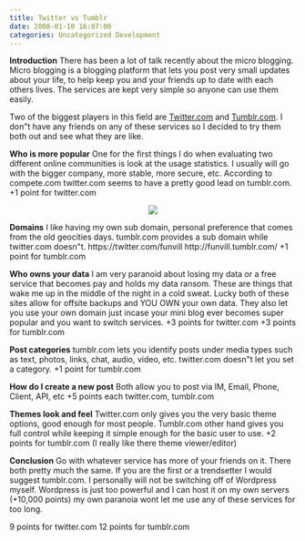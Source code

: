 ```yaml
---
title: Twitter vs Tumblr
date: 2008-01-10 16:07:00
categories: Uncategorized Development
---
```

<strong>Introduction</strong>
There has been a lot of talk recently about the micro blogging. Micro blogging is a blogging platform that lets you post very small updates about your life, to help keep you and your friends up to date with each others lives. The services are kept very simple so anyone can use them easily.

Two of the biggest players in this field are <a href="http://www.twitter.com">Twitter.com</a> and <a href="http://www.tumblr.com">Tumblr.com</a>. I don&quot;t have any friends on any of these services so I decided to try them both out and see what they are like.

<strong>Who is more popular</strong>
One for the first things I do when evaluating two different online communities is look at the usage statistics. I usually will go with the bigger company, more stable, more secure, etc.  According to compete.com twitter.com seems to have a pretty good lead on tumblr.com.
+1 point for twitter.com
<a href="http://siteanalytics.compete.com/twitter.com+tumblr.com?metric=uv"></a>
<p style="text-align: center"><a href="http://siteanalytics.compete.com/twitter.com+tumblr.com?metric=uv"><img src="http://home.compete.com.edgesuite.net/twitter.com+tumblr.com_uv_310.png" /></a></p>
<strong>Domains</strong>
I like having my own sub domain, personal preference that comes from the old geocities days. tumblr.com provides a sub domain while twitter.com doesn&quot;t.
https://twitter.com/funvill
http://funvill.tumblr.com/
+1 point for tumblr.com

<strong>Who owns your data</strong>
I am very paranoid about losing my data or a free service that becomes pay and holds my data ransom. These are things that wake me up in the middle of the night in a cold sweat. Lucky both of these sites allow for offsite backups and YOU OWN your own data. They also let you use your own domain just incase your mini blog ever becomes super popular and you want to switch services.
+3 points for twitter.com
+3 points for tumblr.com

<strong>Post categories</strong>
tumblr.com lets you identify posts under media types such as text, photos, links, chat, audio, video, etc. twitter.com doesn&quot;t let you set a category.
+1 point for tumblr.com

<strong>How do I create a new post</strong>
Both allow you to post via IM, Email, Phone, Client, API, etc
+5 points each twitter.com, tumblr.com

<strong>Themes look and feel</strong>
Twitter.com only gives you the very basic theme options, good enough for most people. Tumblr.com other hand gives you full control while keeping it simple enough for the basic user to use.
+2 points for tumblr.com (I really like there theme viewer/editor)

<strong>Conclusion</strong>
Go with whatever service has more of your friends on it. There both pretty much the same. If you are the first or a trendsetter I would suggest tumblr.com. I personally will not be switching off of Wordpress myself. Wordpress is just too powerful and I can host it on my own servers (+10,000 points) my own paranoia wont let me use any of these services for too long.

9 points for twitter.com
12 points for tumblr.com

